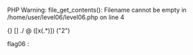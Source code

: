 PHP Warning:  file_get_contents(): Filename cannot be empty in /home/user/level06/level06.php on line 4

{}   []   ./  @   ([x(.*)])   ("2")



flag06 : 